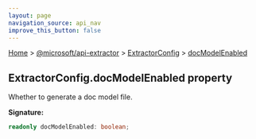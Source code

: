```yaml
---
layout: page
navigation_source: api_nav
improve_this_button: false
---
```



[Home](./index.md) &gt; [@microsoft/api-extractor](./api-extractor.md) &gt; [ExtractorConfig](./api-extractor.extractorconfig.md) &gt; [docModelEnabled](./api-extractor.extractorconfig.docmodelenabled.md)

## ExtractorConfig.docModelEnabled property

Whether to generate a doc model file.

<b>Signature:</b>

```typescript
readonly docModelEnabled: boolean;
```
